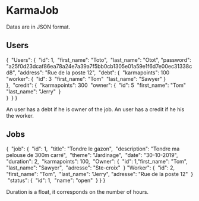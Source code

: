 # KarmaJob

Datas are in JSON format.

## Users

{
​	"Users": {
​		"id": 1,
​		"first_name": "Toto",
​		"last_name": "Otot",
​		"password": "a25f0d23dcaf86ea78a24e7a39a7f5bb0cb1305e01a59e1f6d7e00ec31338cd8",
​		"address": "Rue de la poste 12",
​		"debt": {
​			"karmapoints": 100
​			"worker": {
​				"id": 3
​				"first_name": "Tom"
​				"last_name": "Sawyer"
​			}	
​		},
​		"credit": {
​			"karmapoints": 300
​			"owner": {
​				"id": 5
​				"first_name": "Tom"
​				"last_name": "Jerry"
​			}	
​		}
​	}
}

An user has a debt if he is owner of the job.
An user has a credit if he his the worker.



## Jobs

{
​	"job": {
​		"id": 1,
​		"title": "Tondre le gazon",
​		"description": "Tondre ma pelouse de 300m carré",
​		"theme": "Jardinage",
​		"date": "30-10-2019",
​		"duration": 2,
​		"karmapoints": 100,
​		"Owner": {
​			"id": 1,
​			"first_name": "Tom",
​			"last_name": "Sawyer",
​			"adresse": "Ste-croix"
​		}
​		"Worker": {
​			"id": 2,
​			"first_name": "Tom",
​			"last_name": "Jerry",
​			"adresse": "Rue de la poste 12"
​			}
​		"status": {
​			"id": 1,
​			"name": "open"
​		}
  	}
}

Duration is a float, it corresponds on the number of hours. 